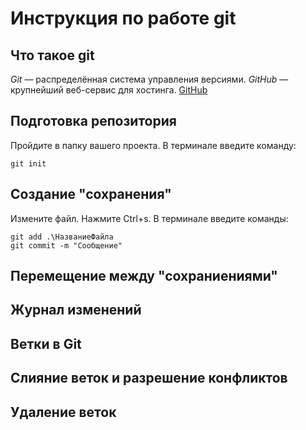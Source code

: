 # Инструкция по работе git

## Что такое git

*Git* — распределённая система управления версиями. *GitHub* — крупнейший веб-сервис для хостинга. [GitHub](https://github.com/)

## Подготовка репозитория

Пройдите в папку вашего проекта. В терминале введите команду: 
```
git init
```

## Создание "сохранения"

Измените файл. Нажмите Ctrl+s. В терминале введите команды:

```
git add .\НазваниеФайла
git commit -m "Сообщение"
```

## Перемещение между "сохраниениями"

## Журнал изменений

## Ветки в Git

## Слияние веток и разрешение конфликтов

## Удаление веток